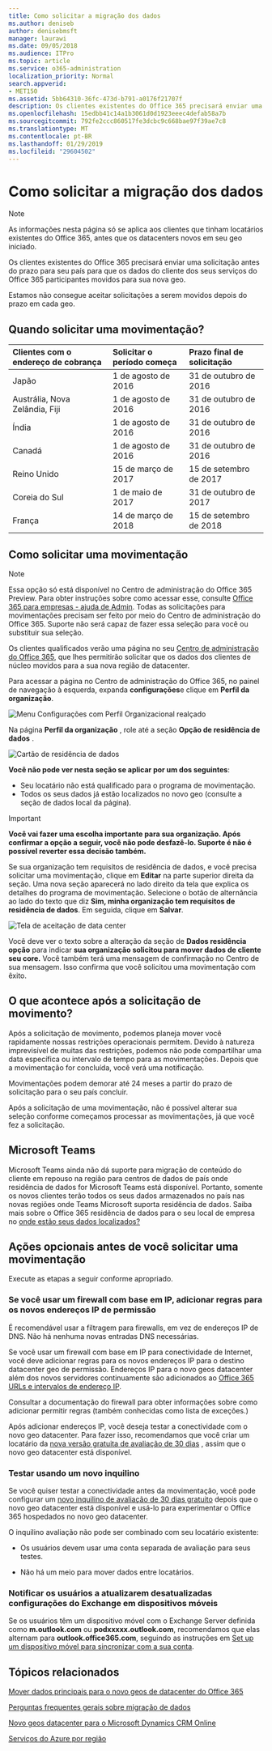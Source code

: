 ```yaml
---
title: Como solicitar a migração dos dados
ms.author: deniseb
author: denisebmsft
manager: laurawi
ms.date: 09/05/2018
ms.audience: ITPro
ms.topic: article
ms.service: o365-administration
localization_priority: Normal
search.appverid:
- MET150
ms.assetid: 5bb64310-36fc-473d-b791-a0176f21707f
description: Os clientes existentes do Office 365 precisará enviar uma solicitação antes do prazo para seu país para que os dados do cliente dos seus serviços do Office 365 participantes movidos para sua nova geo.
ms.openlocfilehash: 15edbb41c14a1b3061d0d1923eeec4defab58a7b
ms.sourcegitcommit: 792fe2ccc860517fe3dcbc9c668bae97f39ae7c8
ms.translationtype: MT
ms.contentlocale: pt-BR
ms.lasthandoff: 01/29/2019
ms.locfileid: "29604502"
---
```

# <a name="how-to-request-your-data-move"></a>Como solicitar a migração dos dados

> [!NOTE]
> As informações nesta página só se aplica aos clientes que tinham locatários existentes do Office 365, antes que os datacenters novos em seu geo iniciado. 
  
Os clientes existentes do Office 365 precisará enviar uma solicitação antes do prazo para seu país para que os dados do cliente dos seus serviços do Office 365 participantes movidos para sua nova geo. 
  
Estamos não consegue aceitar solicitações a serem movidos depois do prazo em cada geo. 
  
## <a name="when-can-i-request-a-move"></a>Quando solicitar uma movimentação?

|**Clientes com o endereço de cobrança**|**Solicitar o período começa**|**Prazo final de solicitação**|
|:-----|:-----|:-----|
|Japão  <br/> |1 de agosto de 2016  <br/> |31 de outubro de 2016  <br/> |
|Austrália, Nova Zelândia, Fiji  <br/> |1 de agosto de 2016  <br/> |31 de outubro de 2016  <br/> |
|Índia  <br/> |1 de agosto de 2016  <br/> |31 de outubro de 2016  <br/> |
|Canadá  <br/> |1 de agosto de 2016  <br/> |31 de outubro de 2016  <br/> |
|Reino Unido  <br/> |15 de março de 2017  <br/> |15 de setembro de 2017  <br/> |
|Coreia do Sul  <br/> |1 de maio de 2017  <br/> |31 de outubro de 2017  <br/> |
|França  <br/> |14 de março de 2018  <br/> |15 de setembro de 2018  <br/> |
   
## <a name="how-to-request-a-move"></a>Como solicitar uma movimentação

> [!NOTE]
> Essa opção só está disponível no Centro de administração do Office 365 Preview. Para obter instruções sobre como acessar esse, consulte [Office 365 para empresas - ajuda de Admin](https://aka.ms/365admin). Todas as solicitações para movimentações precisam ser feito por meio do Centro de administração do Office 365. Suporte não será capaz de fazer essa seleção para você ou substituir sua seleção. 
  
Os clientes qualificados verão uma página no seu [Centro de administração do Office 365](https://aka.ms/365admin), que lhes permitirão solicitar que os dados dos clientes de núcleo movidos para a sua nova região de datacenter.  
  
Para acessar a página no Centro de administração do Office 365, no painel de navegação à esquerda, expanda **configurações**e clique em **Perfil da organização**.
  
![Menu Configurações com Perfil Organizacional realçado](media/22799fac-32b4-4f79-ae60-3f6ffb7cfbd7.png)
  
Na página **Perfil da organização** , role até a seção **Opção de residência de dados** . 
  
![Cartão de residência de dados](media/fdb02cd0-825d-4d9e-bb35-6f806282884f.png)
  
**Você não pode ver nesta seção se aplicar por um dos seguintes**:
- Seu locatário não está qualificado para o programa de movimentação. 
- Todos os seus dados já estão localizados no novo geo (consulte a seção de dados local da página). 
  
> [!IMPORTANT]
> **Você vai fazer uma escolha importante para sua organização. Após confirmar a opção a seguir, você não pode desfazê-lo. Suporte é não é possível reverter essa decisão também.**
  
Se sua organização tem requisitos de residência de dados, e você precisa solicitar uma movimentação, clique em **Editar** na parte superior direita da seção. Uma nova seção aparecerá no lado direito da tela que explica os detalhes do programa de movimentação. Selecione o botão de alternância ao lado do texto que diz **Sim, minha organização tem requisitos de residência de dados**. Em seguida, clique em **Salvar**.
  
![Tela de aceitação de data center](media/f97ab8d2-b0e1-49bf-9d6b-bf75f3081233.png)
  
Você deve ver o texto sobre a alteração da seção de **Dados residência opção** para indicar **sua organização solicitou para mover dados de cliente seu core.** Você também terá uma mensagem de confirmação no Centro de sua mensagem. Isso confirma que você solicitou uma movimentação com êxito. 


  
## <a name="what-happens-after-requesting-a-move"></a>O que acontece após a solicitação de movimento?

Após a solicitação de movimento, podemos planeja mover você rapidamente nossas restrições operacionais permitem. Devido à natureza imprevisível de muitas das restrições, podemos não pode compartilhar uma data específica ou intervalo de tempo para as movimentações. Depois que a movimentação for concluída, você verá uma notificação.
  
Movimentações podem demorar até 24 meses a partir do prazo de solicitação para o seu país concluir.
  
Após a solicitação de uma movimentação, não é possível alterar sua seleção conforme começamos processar as movimentações, já que você fez a solicitação.
  
## <a name="microsoft-teams"></a>Microsoft Teams

Microsoft Teams ainda não dá suporte para migração de conteúdo do cliente em repouso na região para centros de dados de país onde residência de dados for Microsoft Teams está disponível.  Portanto, somente os novos clientes terão todos os seus dados armazenados no país nas novas regiões onde Teams Microsoft suporta residência de dados.  Saiba mais sobre o Office 365 residência de dados para o seu local de empresa no [onde estão seus dados localizados?](https://products.office.com/where-is-your-data-located)   

## <a name="optional-actions-before-you-request-a-move"></a>Ações opcionais antes de você solicitar uma movimentação

Execute as etapas a seguir conforme apropriado.
  
### <a name="if-you-use-an-ip-based-firewall-add-allow-rules-for-the-new-ip-addresses"></a>Se você usar um firewall com base em IP, adicionar regras para os novos endereços IP de permissão

É recomendável usar a filtragem para firewalls, em vez de endereços IP de DNS. Não há nenhuma novas entradas DNS necessárias.
  
Se você usar um firewall com base em IP para conectividade de Internet, você deve adicionar regras para os novos endereços IP para o destino datacenter geo de permissão. Endereços IP para o novo geos datacenter além dos novos servidores continuamente são adicionados ao [Office 365 URLs e intervalos de endereço IP](https://go.microsoft.com/fwlink/p/?LinkId=229631).
  
Consultar a documentação do firewall para obter informações sobre como adicionar permitir regras (também conhecidas como lista de exceções.)
  
Após adicionar endereços IP, você deseja testar a conectividade com o novo geo datacenter. Para fazer isso, recomendamos que você criar um locatário da [nova versão gratuita de avaliação de 30 dias](https://go.microsoft.com/fwlink/?LinkId=522463) , assim que o novo geo datacenter está disponível. 
  
### <a name="test-using-a-new-tenant"></a>Testar usando um novo inquilino

Se você quiser testar a conectividade antes da movimentação, você pode configurar um [novo inquilino de avaliação de 30 dias gratuito](https://go.microsoft.com/fwlink/?LinkId=522463) depois que o novo geo datacenter está disponível e usá-lo para experimentar o Office 365 hospedados no novo geo datacenter. 
  
O inquilino avaliação não pode ser combinado com seu locatário existente:
  
- Os usuários devem usar uma conta separada de avaliação para seus testes.
    
- Não há um meio para mover dados entre locatários.
    
### <a name="notify-users-to-update-out-of-date-exchange-settings-on-mobile-devices"></a>Notificar os usuários a atualizarem desatualizadas configurações do Exchange em dispositivos móveis

Se os usuários têm um dispositivo móvel com o Exchange Server definida como **m.outlook.com** ou **podxxxxx.outlook.com**, recomendamos que elas alternam para **outlook.office365.com**, seguindo as instruções em [Set up um dispositivo móvel para sincronizar com a sua conta](https://support.office.com/article/c9139caf-01ab-41a0-827c-3c06ee569ed3).

## <a name="related-topics"></a>Tópicos relacionados

[Mover dados principais para o novo geos de datacenter do Office 365](moving-data-to-new-datacenter-geos.md)

[Perguntas frequentes gerais sobre migração de dados](data-move-faq.md)

[Novo geos datacenter para o Microsoft Dynamics CRM Online](https://go.microsoft.com/fwlink/p/?Linkid=615924)
  
[Serviços do Azure por região](https://azure.microsoft.com/en-us/regions/)
  


